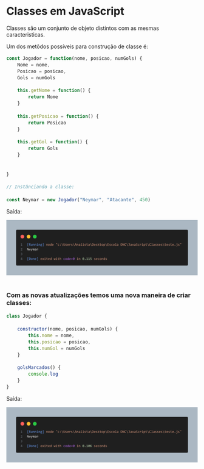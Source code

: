 # Classes em JavaScript

Classes são um conjunto de objeto distintos com as mesmas caracteristicas.

Um dos metôdos possíveis para construção de classe é:

```javascript
const Jogador = function(nome, posicao, numGols) {
    Nome = nome,
    Posicao = posicao,
    Gols = numGols

    this.getNome = function() {
        return Nome
    }
    
    this.getPosicao = function() {
        return Posicao
    }
    
    this.getGol = function() {
        return Gols
    }
    
    
}

// Instânciando a classe:

const Neymar = new Jogador("Neymar", "Atacante", 450)
```

Saída:

![Alt text](image-1.png)

#

### Com as novas atualizações temos uma nova maneira de criar classes:

```javascript
class Jogador {
    
    constructor(nome, posicao, numGols) {
        this.nome = nome,
        this.posicao = posicao,
        this.numGol = numGols
    }

    golsMarcados() {
        console.log
    }
}
```

Saída: 

![Alt text](image-2.png)
